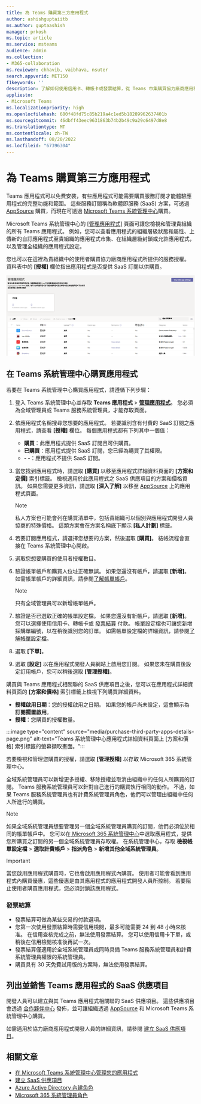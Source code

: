 ```yaml
---
title: 為 Teams 購買第三方應用程式
author: ashishguptaiitb
ms.author: guptaashish
manager: prkosh
ms.topic: article
ms.service: msteams
audience: admin
ms.collection:
- M365-collaboration
ms.reviewer: chhavib, vaibhava, nsuter
search.appverid: MET150
f1keywords: ''
description: 了解如何使用信用卡、轉帳卡或發票結算，從 Teams 市集購買協力廠商應用程式。
appliesto:
- Microsoft Teams
ms.localizationpriority: high
ms.openlocfilehash: 680f48fd75c85b219a4c1ed5b18289962637401b
ms.sourcegitcommit: 46dbff43eec9631863b74b2b49c9a29c6497d8e8
ms.translationtype: MT
ms.contentlocale: zh-TW
ms.lasthandoff: 08/20/2022
ms.locfileid: "67396304"
---
```

# <a name="purchase-third-party-apps-for-teams"></a>為 Teams 購買第三方應用程式

Teams 應用程式可以免費安裝，有些應用程式可能需要購買服務訂閱才能體驗應用程式的完整功能和範圍。 這些服務訂閱稱為軟體即服務 (SaaS) 方案，可透過 [AppSource](https://appsource.microsoft.com/) 購買，而現在可透過 [Microsoft Teams 系統管理中心](https://admin.teams.microsoft.com)購買。

Microsoft Teams 系統管理中心的 [[管理應用程式]](manage-apps.md) 頁面可讓您檢視和管理貴組織的所有 Teams 應用程式。 例如，您可以查看應用程式的組織層級狀態和屬性、上傳新的自訂應用程式至貴組織的應用程式市集、在組織層級封鎖或允許應用程式，以及管理全組織的應用程式設定。

您也可以在這裡為貴組織中的使用者購買協力廠商應用程式所提供的服務授權。 資料表中的 **[授權]** 欄位指出應用程式是否提供 SaaS 訂閱以供購買。

![[購買授權管理應用程式] 頁面的螢幕擷取畫面。](media/manage-apps-new-page.png)

## <a name="purchase-apps-in-the-teams-admin-center"></a>在 Teams 系統管理中心購買應用程式

若要在 Teams 系統管理中心購買應用程式，請遵循下列步驟：

1. 登入 Teams 系統管理中心並存取 **Teams 應用程式**  >  **[管理應用程式](https://admin.teams.microsoft.com/policies/manage-apps)**。 您必須為全域管理員或 Teams 服務系統管理員，才能存取頁面。

1. 依應用程式名稱搜尋您想要的應用程式。 若要識別含有付費的 SaaS 訂閱之應用程式，請查看 **[授權]** 欄位。 每個應用程式都有下列其中一個值：
    * **購買**：此應用程式提供 SaaS 訂閱且可供購買。  
    * **已購買**：應用程式提供 SaaS 訂閱，您已經為購買了其權限。
    * **- -**：應用程式不提供 SaaS 訂閱。

1. 當您找到應用程式時，請選取 **[購買]** 以移至應用程式詳細資料頁面的 **[方案和定價]** 索引標籤。 檢視適用於此應用程式之 SaaS 供應項目的方案和價格資訊。 如果您需要更多資訊，請選取 **[深入了解]** 以移至 [AppSource](https://appsource.microsoft.com/) 上的應用程式頁面。

   > [!NOTE]
   > 私人方案也可能會列在購買清單中，包括貴組織可以個別與應用程式開發人員協商的特殊價格。 這類方案會在方案名稱底下顯示 **[私人計劃]** 標籤。

1. 若要訂閱應用程式，請選擇您想要的方案，然後選取 **[購買]**。 結帳流程會直接在 Teams 系統管理中心開啟。

1. 選取您想要購買的使用者授權數目。

1. 驗證帳單帳戶和購買人位址正確無誤。 如果您還沒有帳戶，請選取 **[新增]**。 如需帳單帳戶的詳細資訊，請參閱[了解帳單帳戶](/microsoft-365/commerce/manage-billing-accounts)。

   > [!NOTE]
   > 只有全域管理員可以新增帳單帳戶。

1. 驗證是否已選取正確的帳單設定檔。 如果您還沒有新帳戶，請選取 **[新增]**。 您可以選擇使用信用卡、轉帳卡或 [發票結算](#invoice-billing) 付款。 帳單設定檔也可讓您新增採購單編號，以在稍後識別您的訂單。 如需帳單設定檔的詳細資訊，請參閱[了解帳單設定檔](/microsoft-365/commerce/billing-and-payments/manage-billing-profiles)。

1. 選取 **[下單]**。

1. 選取 **[設定]** 以在應用程式開發人員網站上啟用您訂閱。 如果您未在購買後設定訂用帳戶，您可以稍後選取 **[管理授權]**。

購買與 Teams 應用程式相關聯的 SaaS 供應項目之後，您可以在應用程式詳細資料頁面的 **[方案和價格]** 索引標籤上檢視下列購買詳細資料。

* **授權啟用日期**：您的授權啟用之日期。 如果您的帳戶尚未設定，這會顯示為 **訂閱擱置啟用**。
* **授權**：您購買的授權數量。

:::image type="content" source="media/purchase-third-party-apps-details-page.png" alt-text="Teams 系統管理中心應用程式詳細資料頁面上 [方案和價格] 索引標籤的螢幕擷取畫面。":::

若要檢視和管理您購買的授權，請選取 **[管理授權]** 以存取 Microsoft 365 系統管理中心。

全域系統管理員可以新增更多授權、移除授權並取消由組織中的任何人所購買的訂閱。 Teams 服務系統管理員可以針對自己進行的購買執行相同的動作。 不過，如果 Teams 服務系統管理員也有計費系統管理員角色，他們可以管理由組織中任何人所進行的購買。

> [!NOTE]
> 如果全域系統管理員想要管理另一個全域系統管理員購買的訂閱，他們必須位於相同的帳單帳戶中。 您可以在[ Microsoft 365 系統管理中心](https://admin.microsoft.com)中選取應用程式，提供您所購買之訂閱的另一個全域系統管理員存取權。 在系統管理中心，存取 **檢視帳單設定檔** >  **選取計費帳戶** > **指派角色**  >  **新增其他全域系統管理員**。

> [!IMPORTANT]
> 當您啟用應用程式購買時，它也會啟用應用程式內購買。 使用者可能會看到應用程式內購買優惠，這些優惠是由其應用程式的應用程式開發人員所控制。 若要阻止使用者購買應用程式，您必須封鎖該應用程式。

### <a name="invoice-billing"></a>發票結算

* 發票結算可做為某些交易的付款選項。
* 您第一次使用發票結算時需要信用檢閱，最多可能需要 24 到 48 小時來核准。 在信用查核完成之前，無法使用發票結算。 您可以使用信用卡下單，或稍後在信用檢閱核准後再試一次。
* 發票結算僅適用於全域系統管理員或同時具備 Teams 服務系統管理員和計費系統管理員權限的系統管理員。
* 購買具有 30 天免費試用版的方案時，無法使用發票結算。

## <a name="list-and-sell-a-saas-offer-for-a-teams-app"></a>列出並銷售 Teams 應用程式的 SaaS 供應項目

開發人員可以建立與其 Teams 應用程式相關聯的 SaaS 供應項目。 這些供應項目會透過 [合作夥伴中心](https://partner.microsoft.com) 發佈，並可讓組織透過 [AppSource](https://appsource.microsoft.com/) 和 Microsoft Teams 系統管理中心購買。

如需適用於協力廠商應用程式開發人員的詳細資訊，請參閱 [建立 SaaS 供應項目](/azure/marketplace/partner-center-portal/create-new-saas-offer)。

## <a name="related-articles"></a>相關文章

* [在 Microsoft Teams 系統管理中心管理您的應用程式](manage-apps.md)
* [建立 SaaS 供應項目](/azure/marketplace/partner-center-portal/create-new-saas-offer)
* [Azure Active Directory 內建角色](/azure/active-directory/roles/permissions-reference)
* [Microsoft 365 系統管理員角色](/microsoft-365/admin/add-users/about-admin-roles)
